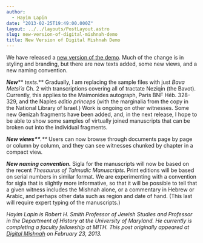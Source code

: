 ```yaml
---
author:
  - Hayim Lapin
date: "2013-02-25T19:49:00.000Z"
layout: ../../layouts/PostLayout.astro
slug: new-version-of-digital-mishnah-demo
title: New Version of Digital Mishnah Demo
---
```


We have released a [new version of the demo](http://dev.digitalmishnah.org/viewer/text/). Much of the change is in styling and branding, but there are new texts added, some new views, and a new naming convention.

_**New**_** _texts._** Gradually, I am replacing the sample files with just _Bava Metsi’a_ Ch. 2 with transcriptions covering all of tractate Neziqin (the Bavot). Currently, this applies to the Maimonides autograph, Paris BNF Héb. 328-329, and the Naples _editio princeps_ (with the marginalia from the copy in the National Library of Israel.) Work is ongoing on other witnesses. Some new Genizah fragments have been added, and, in the next release, I hope to be able to show some samples of virtually joined manuscripts that can be broken out into the individual fragments.

_**New views\*\***.\*\*_ Users can now browse through documents page by page or column by column, and they can see witnesses chunked by chapter in a compact view.

_**New naming convention.**_ Sigla for the manuscripts will now be based on the recent _Thesaurus of Talmudic Manuscripts_. Print editions will be based on serial numbers in similar format. We are experimenting with a convention for sigla that is slightly more informative, so that it will be possible to tell that a given witness includes the Mishnah alone, or a commentary in Hebrew or Arabic, and perhaps other data such as region and date of hand. (This last will require expert typing of the manuscripts.)

_Hayim Lapin is Robert H. Smith Professor of Jewish Studies and Professor in the Department of History at the University of Maryland. He currently is completing a faculty fellowship at MITH. This post originally appeared at [Digital Mishnah](http://www.digitalmishnah.org/uncategorized/live-demo/) on February 23, 2013._
